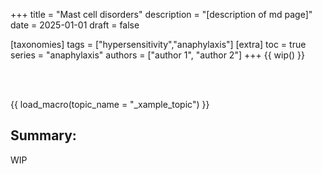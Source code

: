 +++
title = "Mast cell disorders"
description = "[description of md page]"
date = 2025-01-01
draft = false

[taxonomies]
tags = ["hypersensitivity","anaphylaxis"]
[extra]
toc = true
series = "anaphylaxis"
authors = ["author 1", "author 2"]
+++
{{ wip() }}

</br>
</br>

{{ load_macro(topic_name = "_xample_topic") }}

## Summary:

WIP
